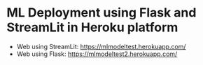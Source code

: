 # ML Deployment using Flask and StreamLit in Heroku platform


- Web using StreamLit: https://mlmodeltest.herokuapp.com/
- Web using Flask: https://mlmodeltest2.herokuapp.com/
